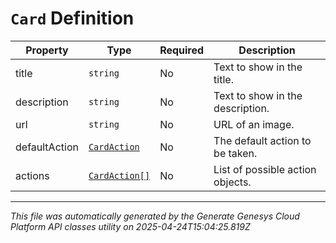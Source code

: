 # `Card` Definition

| Property | Type | Required | Description |
|----------|------|----------|-------------|
| title | `string` | No | Text to show in the title. |
| description | `string` | No | Text to show in the description. |
| url | `string` | No | URL of an image. |
| defaultAction | [`CardAction`](cardaction-definition.md) | No | The default action to be taken. |
| actions | [`CardAction[]`](cardaction-definition.md) | No | List of possible action objects. |

---

*This file was automatically generated by the Generate Genesys Cloud Platform API classes utility on 2025-04-24T15:04:25.819Z*